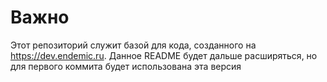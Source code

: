 # Важно

Этот репозиторий служит базой для кода, созданного на https://dev.endemic.ru. Данное README будет дальше расширяться, но для первого коммита будет использована эта версия


